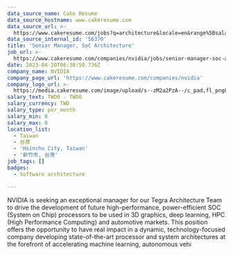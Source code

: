 ```yaml
---
data_source_name: Cake Resume
data_source_hostname: www.cakeresume.com
data_source_url: >-
  https://www.cakeresume.com/jobs?q=architecture&locale=en&range%5Bsalary_range%5D%5Bmin%5D=1000000&page=4
data_source_internal_id: '56370'
title: 'Senior Manager, SoC Architecture'
job_url: >-
  https://www.cakeresume.com/companies/nvidia/jobs/senior-manager-soc-architecture
date: 2023-04-20T06:38:50.736Z
company_name: NVIDIA
company_page_url: 'https://www.cakeresume.com/companies/nvidia'
company_logo_url: >-
  https://media.cakeresume.com/image/upload/s--zM2a2PzA--/c_pad,fl_png8,h_200,w_200/v1559036728/piuqflnr1jqp2o9kkouj.png
salary_text: TWD0 - TWD0
salary_currency: TWD
salary_type: per_month
salary_min: 0
salary_max: 0
location_list:
  - Taiwan
  - 台灣
  - 'Hsinchu City, Taiwan'
  - '新竹市, 台灣'
job_tags: []
badges:
  - Software architecture

---
```


NVIDIA is seeking an exceptional manager for our Tegra Architecture Team to drive the development of future high-performance, power-efficient SOC (System on Chip) processors to be used in 3D graphics, deep learning, HPC (High Performance Computing) and automotive markets. This position offers the opportunity to have real impact in a dynamic, technology-focused company developing state-of-the-art processor and system architectures at the forefront of accelerating machine learning, autonomous vehi